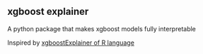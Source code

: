 ## xgboost explainer

A python package that makes xgboost models fully interpretable

Inspired by  [xgboostExplainer of R language](https://github.com/AppliedDataSciencePartners/xgboostExplainer)
